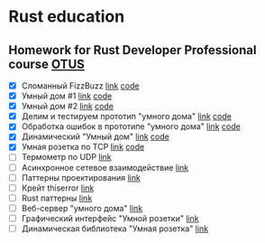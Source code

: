 # Rust education

## Homework for Rust Developer Professional course [OTUS](https://otus.ru/lessons/rust-developer/)

- [x] Сломанный FizzBuzz [link](./homework%20tasks/1%20-%20Сломанный%20FizzBuzz.md) [code](https://github.com/Pi1at/rust_education_homework/tree/task-1/broken-fizzbuzz)
- [x] Умный дом #1 [link](./homework%20tasks/2%20-%20Умный%20дом.md) [code](https://github.com/Pi1at/rust_education_homework/tree/task-2/smarthome)
- [x] Умный дом #2 [link](./homework%20tasks/3%20-%20Умный%20дом%20№2.md) [code](https://github.com/Pi1at/rust_education_homework/tree/task-3/smarthome)
- [x] Делим и тестируем прототип "умного дома" [link](./homework%20tasks/4%20-%20Делим%20и%20тестируем%20прототип%20"умного%20дома".md) [code](https://github.com/Pi1at/rust_education_homework/tree/task-4/smarthome)
- [x] Обработка ошибок в прототипе "умного дома" [link](./homework%20tasks/5%20-%20Обработка%20ошибок%20в%20прототипе%20"умного%20дома".md) [code](https://github.com/Pi1at/rust_education_homework/tree/task-5/smarthome)
- [x] Динамический "Умный дом" [link](./homework%20tasks/6%20-%20Динамический%20"Умный%20дом".md) [code](https://github.com/Pi1at/rust_education_homework/tree/task-6/smarthome)
- [x] Умная розетка по TCP [link](./homework%20tasks/7%20-%20Умная%20розетка%20по%20TCP.md) [code](https://github.com/Pi1at/rust_education_homework/tree/task-7/smarthome)
- [ ] Термометр по UDP [link](./homework%20tasks/8%20-%20Термометр%20по%20UDP.md)
- [ ] Асинхронное сетевое взаимодействие [link](./homework%20tasks/9%20-%20Асинхронное%20сетевое%20взаимодействие.md)
- [ ] Паттерны проектирования [link](./homework%20tasks/10%20-%20Паттерны%20проектирования.md)
- [ ] Крейт thiserror [link](./homework%20tasks/11%20-%20Крейт%20thiserror.md)
- [ ] Rust паттерны [link](./homework%20tasks/12%20-%20Rust%20паттерны.md)
- [ ] Веб-сервер "умного дома" [link](./homework%20tasks/13%20-%20Веб-сервер%20"умного%20дома".md)
- [ ] Графический интерфейс "Умной розетки" [link](./homework%20tasks/14%20-%20Графический%20интерфейс%20"Умной%20розетки".md)
- [ ] Динамическая библиотека "Умная розетка" [link](./homework%20tasks/15%20-%20Динамическая%20библиотека%20"Умная%20розетка".md)
